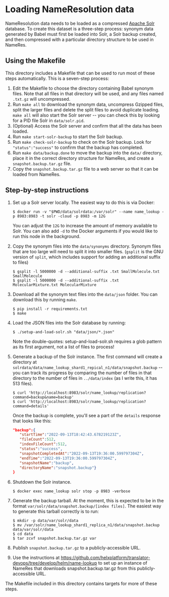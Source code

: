 # Loading NameResolution data

NameResolution data needs to be loaded as a compressed [Apache Solr](https://solr.apache.org/) database.
To create this dataset is a three-step process: synonym data generated by Babel must first be loaded into
Solr, a Solr backup created, and then compressed with a particular directory structure to be used in NameRes.

## Using the Makefile

This directory includes a Makefile that can be used to run most of these steps
automatically. This is a seven-step process:

1. Edit the Makefile to choose the directory containing Babel synonym files. Note that
   all files in that directory will be used, and any files named `.txt.gz` will uncompressed.
2. Run `make all` to download the synonym data, uncompress Gzipped files, split the larger files
   and delete the split files to avoid duplicate loading. `make all` will also start the Solr server --
   you can check this by looking for a PID file Solr in `data/solr.pid`.
3. (Optional) Access the Solr server and confirm that all the data has been loaded.
4. Run `make start-solr-backup` to start the Solr backup.
5. Run `make check-solr-backup` to check on the Solr backup. Look for `"status":"success"` to confirm that the
   backup has completed.
6. Run `make data/backup.done` to move the backup into the `data/` directory, place it in the correct directory
   structure for NameRes, and create a `snapshot.backup.tar.gz` file.
7. Copy the `snapshot.backup.tar.gz` file to a web server so that it can be loaded from NameRes.

## Step-by-step instructions

1. Set up a Solr server locally. The easiest way to do this is via Docker:

   ```shell
   $ docker run -v "$PWD/data/solrdata:/var/solr" --name name_lookup -p 8983:8983 -t solr -cloud -p 8983 -m 12G
   ```
   
   You can adjust the `12G` to increase the amount of memory available to Solr. You can also add `-d` to the
   Docker arguments if you would like to run this node in the background.

2. Copy the synonym files into the `data/synonyms` directory. Synonym files that are too large will
   need to split it into smaller files. (`gsplit` is the GNU version of `split`, which includes support
   for adding an additional suffix to files)

   ```shell
   $ gsplit -l 5000000 -d --additional-suffix .txt SmallMolecule.txt SmallMolecule
   $ gsplit -l 5000000 -d --additional-suffix .txt MolecularMixture.txt MolecularMixture
   ```

3. Download all the synonym text files into the `data/json` folder. You can download this by running `make`.

   ```shell
   $ pip install -r requirements.txt
   $ make
   ```

4. Load the JSON files into the Solr database by running:

   ```shell
   $ ./setup-and-load-solr.sh "data/json/*.json"
   ```
   
   Note the double-quotes: setup-and-load-solr.sh requires a glob pattern as its first argument, not a list of files to process!

5. Generate a backup of the Solr instance. The first command will create a directory at
   `solrdata/data/name_lookup_shard1_repical_n1/data/snapshot.backup` -- you can track its progress by comparing the
   number of files in that directory to the number of files in `../data/index` (as I write this, it has 513 files).

   ```shell
   $ curl 'http://localhost:8983/solr/name_lookup/replication?command=backup&name=backup'
   $ curl 'http://localhost:8983/solr/name_lookup/replication?command=details'
   ```
   
   Once the backup is complete, you'll see a part of the `details` response that looks like this:

   ```json
   "backup":{
      "startTime":"2022-09-13T18:42:43.678219123Z",
      "fileCount":512,
      "indexFileCount":512,
      "status":"success",
      "snapshotCompletedAt":"2022-09-13T19:36:00.599797304Z",
      "endTime":"2022-09-13T19:36:00.599797304Z",
      "snapshotName":"backup",
      "directoryName":"snapshot.backup"}
   }
   ```

6. Shutdown the Solr instance.

   ```shell
   $ docker exec name_lookup solr stop -p 8983 -verbose
   ```
   
7. Generate the backup tarball. At the moment, this is expected to be in the format
   `var/solr/data/snapshot.backup/[index files]`. The easiest way to generate this tarball correctly is to run:

   ```shell
   $ mkdir -p data/var/solr/data
   $ mv /var/solr/name_lookup_shard1_replica_n1/data/snapshot.backup data/var/solr/data
   $ cd data
   $ tar zcvf snapshot.backup.tar.gz var
   ```

8. Publish `snapshot.backup.tar.gz` to a publicly-accessible URL.

9. Use the instructions at https://github.com/helxplatform/translator-devops/tree/develop/helm/name-lookup to set up an
   instance of NameRes that downloads snapshot.backup.tar.gz from this publicly-accessible URL.

The Makefile included in this directory contains targets for more of these steps.
